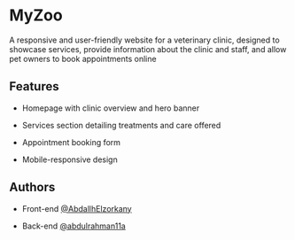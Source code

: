 # MyZoo

A responsive and user-friendly website for a veterinary clinic, designed to showcase services, provide information about the clinic and staff, and allow pet owners to book appointments online

## Features



- Homepage with clinic overview and hero banner

- Services section detailing treatments and care offered

- Appointment booking form

- Mobile-responsive design

## Authors

- Front-end [@AbdallhElzorkany](https://github.com/AbdallhElzorkany)

- Back-end  [@abdulrahman11a](https://github.com/abdulrahman11a)

